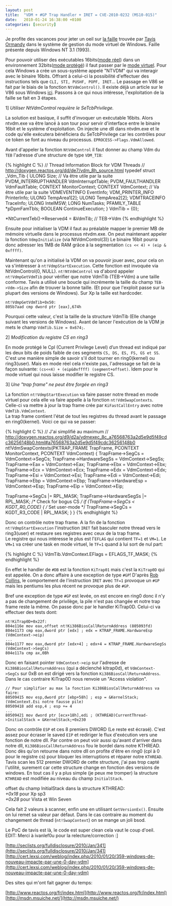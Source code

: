 ```yaml
---
layout: post
title:  "VDM + #GP Trap Handler + IRET = CVE-2010-0232 (MS10-015)"
date:   2010-01-24 16:38:00 +0100
categories: [security]
---
```

Je profite des vacances pour jeter un oeil sur [la faille](http://seclists.org/fulldisclosure/2010/Jan/341) trouvée par [Tavis Ormandy](http://taviso.decsystem.org) dans le système de gestion du mode virtuel de Windows. Faille présente depuis Windows NT 3.1 (1993).

Pour pouvoir utiliser des exécutables 16bits([mode réel](https://fr.wikipedia.org/wiki/Mode_r%C3%A9el)) dans un environnement 32bits([mode protégé](https://fr.wikipedia.org/wiki/Mode_prot%C3%A9g%C3%A9)) il faut passer par le [mode virtuel](http://fr.wikipedia.org/wiki/Mode_virtuel_8086). Pour cela Windows a crée un sous-système appelé "NTVDM" qui va interagir avec le binaire 16bits. Offrant à celui-ci la possibilité d'effectuer des instructions tels que `CLI, STI, PUSHF, POPF, IRET`... Le passage en V86 se fait par le biais de la fonction `NtVdmControl()`.
Il existe déjà un article sur le V86 sous Windows [ici](http://www.ivanlef0u.tuxfamily.org/?p=195). Passons à ce qui nous intéresse, l'exploitation de la faille se fait en 3 étapes.

1] _Utiliser NtVdmControl requière le SeTcbPrivilege._

La solution est basique, il suffit d'invoquer un exécutable 16bits. Alors ntvdm.exe va être lancé à son tour pour servir d'interface entre le binaire 16bit et le système d'exploitation. On injecte une dll dans ntvdm.exe et le code qu'elle exécutera bénéficiera du SeTcbPrivilege car les contrôles pour ce token se font au niveau du processus. `EPROCESS->Flags.VdmAllowed`.

Avant d'appeler la fonction `NtVdmControl` il faut donner au champ Vdm du `TEB` l'adresse d'une structure de type `VDM_TIB`:

{% highlight C %}
// Thread Information Block for VDM Threads
// http://doxygen.reactos.org/dd/de7/vdm_8h_source.html
typedef struct _Vdm_Tib {
  ULONG Size; // Va être utile par la suite
  PVDM_INTERRUPTHANDLER VdmInterruptTable;
  PVDM_FAULTHANDLER VdmFaultTable;
  CONTEXT MonitorContext;
  CONTEXT VdmContext; // Va être utile par la suite
  VDMEVENTINFO EventInfo;
  VDM_PRINTER_INFO PrinterInfo;
  ULONG TempArea1[2];
  ULONG TempArea2[2];
  VDMTRACEINFO TraceInfo;
  ULONG IntelMSW;
  LONG NumTasks;
  PFAMILY_TABLE *pDpmFamTbls;
  BOOLEAN ContinueExecution;
} VdmTib = {0};

*NtCurrentTeb()->Reserved4 = &VdmTib; // TEB->Vdm
{% endhighlight %}

Ensuite pour initialiser la VDM il faut au préalable mapper le premier MB de mémoire virtuelle dans le processus ntvdm.exe. On peut maintenant appeler la fonction `VdmpInitialize` (via NtVdmControl(3)) Le binaire 16bit pourra donc adresser les 1MB de RAM grâce à la segmentation `(cs << 4) + (eip & 0xffff)`.

Maintenant qu'on a initialisé la VDM on va pouvoir jouer avec, pour cela on va s'intéresser à `nt!VdmpStartExecution`. Cette fonction est invoquée via NtVdmControl(0, NULL). `nt!NtVdmControl` va d'abord appeler `nt!VdmpGetVdmTib` pour vérifier que notre VdmTib (TEB->Vdm) a une taille conforme. Tavis a utilisé une boucle qui incrémente la taille du champ `TEB->Vdm->Size` afin de trouver la bonne taille. (Et pour que l'exploit passe sur la plupart des versions de Windows). Sur Xp la taille est hardcoder.

```
nt!VdmpGetVdmTib+0x50:
805b7aad cmp dword ptr [eax],674h
```

Pourquoi cette valeur, c'est la taille de la structure VdmTib (Elle change suivant les versions de Windows). Avant de lancer l'exécution de la VDM je mets le champ `VdmTib.Size = 0x674;`.

2] _Modification du registre CS en ring3_

En mode protégé le Cpl (Current Privilege Level) d’un thread est indiqué par les deux bits de poids faible de ces segments `CS, DS, ES, FS, GS et SS`. C'est une manière simple de savoir s'il doit tourner en ring0(kernel) ou ring3(user). Mais en mode réel cela n'existe pas, l'adressage se fait de la façon suivante: `(cs<<4) + (eip&0xffff) (segment+offset)`. Idem pour le mode virtuel qui nous laisse modifier le registre CS.

3] _Une "trap frame" ne peut être forgée en ring3_

La fonction `nt!VdmpStartExecution` va faire passer notre thread en mode virtuel pour cela elle va faire appelle à la fonction `nt!VdmSwapContexts`. Celle-ci va mettre à jour la trap frame crée par `KiFastCallEntry` avec notre `VdmTib.VdmContext`.  
La trap frame contient l'état de tout les registres du thread avant le passage en ring0(kernel). Voici ce qui va se passer:

{% highlight C %}
// J'ai simplifié au maximum
// http://doxygen.reactos.org/d9/d2a/vdmexec_8c_a76568763a2d5e9d5f49cdc36256148b0.html#a76568763a2d5e9d5f49cdc36256148b0
nt!VdmSwapContexts(PKTRAP_FRAME TrapFrame, PCONTEXT MonitorContext, PCONTEXT VdmContext) {
  TrapFrame->SegCs = VdmContext->SegCs;
  TrapFrame->HardwareSegSs = VdmContext->SegSs;
  TrapFrame->Eax = VdmContext->Eax;
  TrapFrame->Ebx = VdmContext->Ebx;
  TrapFrame->Ecx = VdmContext->Ecx;
  TrapFrame->Edx = VdmContext->Edx;
  TrapFrame->Esi = VdmContext->Esi;
  TrapFrame->Edi = VdmContext->Edi;
  TrapFrame->Ebp = VdmContext->Ebp;
  TrapFrame->HardwareEsp = VdmContext->Esp;
  TrapFrame->Eip = VdmContext->Eip;

  TrapFrame->SegCs |= RPL_MASK;
  TrapFrame->HardwareSegSs |= RPL_MASK;
  /* Check for bogus CS */
  if (TrapFrame->SegCs < KGDT_R0_CODE) {
    /* Set user-mode */
    TrapFrame->SegCs = KGDT_R3_CODE | RPL_MASK;
  }
}
{% endhighlight %}

Donc on contrôle notre trap frame. A la fin de la fonction `nt!VdmpStartExecution` l'instruction `IRET` fait basculer notre thread vers le ring3(user) et restaure ses registres avec ceux de la trap frame.  
Le registre qui nous intéresse le plus est l'`EFLAG` qui contient `TF=1` et `VM=1`. Le `VM=1` va créer une task en mode virtuel, le `TF=1` quand à lui sort de nul part:

{% highlight C %}
VdmTib.VdmContext.EFlags    = EFLAGS_TF_MASK;
{% endhighlight %}

En effet le handler de `#DB` est la fonction `KiTrap01` mais c'est la `KiTrap0D` qui est appelée. On a donc affaire à une exception de type `#GP`!
D'après [Rob Collins](http://www.drdobbs.com/web-development/undocumented-corner/184410566), le comportement de l'instruction `IRET` avec `TF=1` provoque un `#GP` mais les pentiums les plus récent ne provoque plus de `#GP`.

Bref une exception de type `#GP` est levée, on est encore en ring0 donc il n'y a pas de changement de privilège, la pile n'est pas changée et notre trap frame reste la même. On passe donc par le handler KiTrap0D. Celui-ci va effectuer des tests dont:

```
nt!KiTrap0D+0x22f:
804e116e mov eax,offset nt!Ki386BiosCallReturnAddress (805093fd)
804e1173 cmp eax,dword ptr [edx] ; edx = KTRAP_FRAME.HardwareEsp (VdmContext->eip)
...
804e1177 mov eax,dword ptr [edx+4] ; edx+4 = KTRAP_FRAME.HardwareSegSs (VdmContext->SegCs)
804e117a cmp ax,0Bh
```

Donc en faisant pointer `VdmContext->eip` sur l'adresse de `Ki386BiosCallReturnAddress` (qui a déclenché kitrap0d), et `VdmContext->SegCs` sur 0xB on est dirigé vers la fonction `Ki386BiosCallReturnAddress`. Dans le cas contraire KiTrap0D nous renvoie un "Access violation".

```
// Pour simplifier au max la fonction Ki386BiosCallReturnAddress va faire:
80509415 mov esp,dword ptr [ebp+58h] ; esp = &KernelStack; (VdmContext.Esi notre fausse pile)
80509418 add esp,4 ; esp += 4
...
80509421 mov dword ptr [ecx+18h],edi ; (KTHREAD)CurrentThread->InitialStack = &KernelStack;+0x230
```

Donc on contrôle `ESP` et ces 8 premiers DWORD (Le reste est écrasé). C'est assez pour écraser le saved `EIP` et rediriger le flux d'exécution vers une fonction de notre dll. Par contre on peut voir aussi qu'avant d'arriver dans notre dll, `Ki386BiosCallReturnAddress` fou le bordel dans notre KTHREAD. Donc dès qu'on retourne dans notre dll on profite d'être en ring0 (cpl à 0 pour le registre cs) pour bloquer les interruptions et réparer notre `KTHREAD`.
Tavis scan les 512 premier DWORD de cette structure, j'ai pas trop capté l'utilité, surement car cette structure change en fonction des versions de windows. En tout cas il y a plus simple (je peux me tromper) la structure `KTHREAD` est modifiée au niveau du champ `InitialStack`.

offset du champ InitialStack dans la structure KTHREAD:  
*+0x18* pour Xp sp3  
*+0x28* pour Vista et Win Seven

Cela fait 2 valeurs à scanner, enfin une en utilisant `GetVersionEx()`. Ensuite on lui remet sa valeur par défaut. Dans le cas contraire au moment du changement de thread (`nt!SwapContext`) on se mange un joli bsod.

Le PoC de tavis est là, le code est super clean cela vaut le coup d'oeil.  
EDIT: Merci à ivanlef0u pour la relecture/correction :]

[http://seclists.org/fulldisclosure/2010/Jan/341](http://seclists.org/fulldisclosure/2010/Jan/341)
[http://cert.lexsi.com/weblog/index.php/2010/01/20/359-windows-de-nouveau-impacte-par-une-0-day-vdm](http://cert.lexsi.com/weblog/index.php/2010/01/20/359-windows-de-nouveau-impacte-par-une-0-day-vdm)

Des sites qui m'ont fait gagner du temps:

[http://www.reactos.org/fr/index.html](http://www.reactos.org/fr/index.html)
[http://msdn.msuiche.net/](http://msdn.msuiche.net/)
